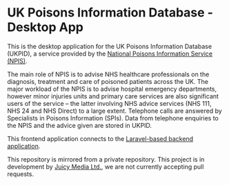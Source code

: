 # UK Poisons Information Database - Desktop App

This is the desktop application for the UK Poisons Information Database (UKPID), a service provided by
the [National Poisons Information Service (NPIS)](https://www.npis.org/).

The main role of NPIS is to advise NHS healthcare professionals on the diagnosis, treatment and care of poisoned
patients across the UK. The major workload of the NPIS is to advise hospital emergency departments, however minor
injuries units and primary care services are also significant users of the service – the latter involving NHS advice
services (NHS 111, NHS 24 and NHS Direct) to a large extent. Telephone calls are answered by Specialists in Poisons
Information (SPIs). Data from telephone enquiries to the NPIS and the advice given are stored in UKPID.

This frontend application connects to
the [Laravel-based backend application](https://github.com/ukhsa-collaboration/UKPID-Backend).

This repository is mirrored from a private repository. This project is in development
by [Juicy Media Ltd.](https://www.juicymedia.co.uk/), we are not currently accepting pull requests.
